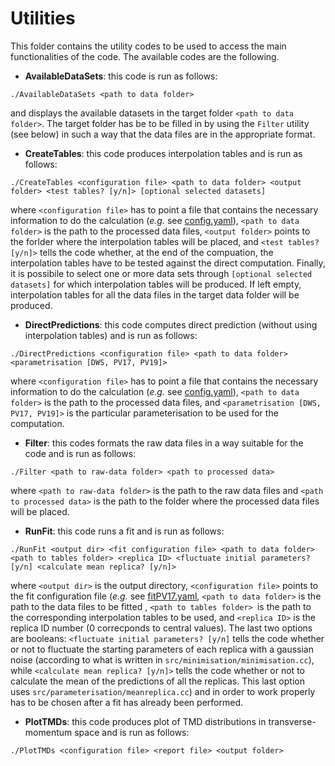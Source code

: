 # Utilities

This folder contains the utility codes to be used to access the main functionalities of the code. The available codes are
the following.

- **AvailableDataSets**: this code is run as follows:
```Shell
./AvailableDataSets <path to data folder>
```
and displays the available datasets in the target folder ```<path to data folder>```. The target folder has be to be filled in by using the ```Filter``` utility (see below) in such a way that the data files are in the appropriate format.


- **CreateTables**: this code produces interpolation tables and is run as follows:
```Shell
./CreateTables <configuration file> <path to data folder> <output folder> <test tables? [y/n]> [optional selected datasets]
```
where ```<configuration file>``` has to point a file that contains the necessary information to do the calculation (*e.g.* see [config.yaml](../cards/config.yaml)), ```<path to data folder>``` is the path to the processed data files, ```<output folder>``` points to the forlder where the interpolation tables will be placed, and ```<test tables? [y/n]>``` tells the code whether, at the end of the compuation, the interpolation tables have to be tested against the direct computation. Finally, it is possibile to select one or more data sets through ```[optional selected datasets]``` for which interpolation tables will be produced. If left empty, interpolation tables for all the data files in the target data folder will be produced.

- **DirectPredictions**: this code computes direct prediction (without using interpolation tables) and is run as follows:
```Shell
./DirectPredictions <configuration file> <path to data folder> <parametrisation [DWS, PV17, PV19]>
```
where ```<configuration file>``` has to point a file that contains the necessary information to do the calculation (*e.g.* see [config.yaml](../cards/config.yaml)), ```<path to data folder>``` is the path to the processed data files, and ```<parametrisation [DWS, PV17, PV19]>``` is the particular parameterisation to be used for the computation.

- **Filter**: this codes formats the raw data files in a way suitable for the code and is run as follows:
```Shell
./Filter <path to raw-data folder> <path to processed data>
```
where ```<path to raw-data folder>``` is the path to the raw data files and ```<path to processed data>``` is the path to the folder where the processed data files will be placed.

- **RunFit**: this code runs a fit and is run as follows:
```Shell
./RunFit <output dir> <fit configuration file> <path to data folder> <path to tables folder> <replica ID> <fluctuate initial parameters? [y/n] <calculate mean replica? [y/n]>
```
where ```<output dir>``` is the output directory, ```<configuration file>``` points to the fit configuration file (*e.g.* see [fitPV17.yaml](../cards/fitPV17.yaml), ```<path to data folder>``` is the path to the data files to be fitted , ```<path to tables folder> ```is the path to the corresponding interpolation tables to be used, and ```<replica ID>``` is the replica ID number (0 correcponds to central values). The last two options are booleans: ```<fluctuate initial parameters? [y/n]``` tells the code whether or not to fluctuate the starting parameters of each replica with a gaussian noise (according to what is written in ```src/minimisation/minimisation.cc```), while ```<calculate mean replica? [y/n]>``` tells the code whether or not to calculate the mean of the predictions of all the replicas. This last option uses ```src/parameterisation/meanreplica.cc```) and in order to work properly has to be chosen after a fit has already been performed.

- **PlotTMDs**: this code produces plot of TMD distributions in transverse-momentum space and is run as follows:
```Shell
./PlotTMDs <configuration file> <report file> <output folder>
```
